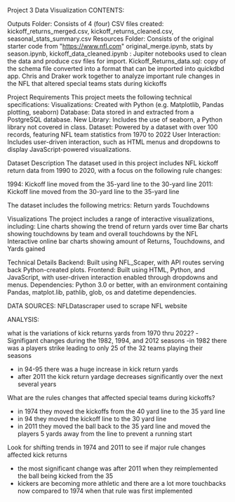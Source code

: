 Project 3 Data Visualization
CONTENTS:

Outputs Folder: Consists of 4 (four) CSV files created: kickoff_returns_merged.csv, kickoff_returns_cleaned.csv, seasonal_stats_summary.csv
Resources Folder: Consists of the original starter code from "https://www.nfl.com"
original_merge.ipynb, stats by season.ipynb, kickoff_data_cleaned.ipynb  : Jupiter notebooks used to clean the data and produce csv files for import.
Kickoff_Returns_data.sql: copy of the schema file converted into a format that can be imported into quickdbd app.
Chris and Draker work together to analyze important rule changes in the NFL that altered special teams stats during kickoffs

Project Requirements
This project meets the following technical specifications:
Visualizations: Created with Python (e.g. Matplotlib, Pandas plotting, seaborn)
Database: Data stored in and extracted from a PostgreSQL database.
New Library: Includes the use of seaborn, a Python library not covered in class.
Dataset: Powered by a dataset with over 100 records, featuring NFL team statistics from 1970 to 2022
User Interaction: Includes user-driven interaction, such as HTML menus and dropdowns to display JavaScript-powered visualizations.

Dataset Description
The dataset used in this project includes NFL kickoff return data from 1990 to 2020, with a focus on the following rule changes:

1994: Kickoff line moved from the 35-yard line to the 30-yard line
2011: Kickoff line moved from the 30-yard line to the 35-yard line

The dataset includes the following metrics:
Return yards
Touchdowns

Visualizations
The project includes a range of interactive visualizations, including:
Line charts showing the trend of return yards over time
Bar charts showing touchdowns by team and overall touchdowns by the NFL
Interactive online bar charts showing amount of Returns, Touchdowns, and Yards gained

Technical Details
Backend: Built using NFL_Scaper, with API routes serving back Python-created plots.
Frontend: Built using HTML, Python, and JavaScript, with user-driven interaction enabled through dropdowns and menus.
Dependencies: Python 3.0 or better, with an environment containing Pandas, matplot.lib, pathlib, glob, os and datetime dependencies.

DATA SOURCES: NFLDatascraper used to scrape NFL website

ANALYSIS:

what is the variations of kick returns yards from 1970 thru 2022?
  -Signifigant changes during the 1982, 1994, and 2012 seasons
  -in 1982 there was a players strike leading to only 25 of the 32 teams playing  their seasons
  - in 94-95 there was a huge increase in kick return yards
  - after 2011 the kick return yardage decreases significantly over the next several years
  

What are the rules changes that affected special teams during kickoffs?
  - in 1974 they moved the kickoffs from the 40 yard line to the 35 yard line
  - in 94 they moved the kickoff line to the 30 yard line
  - in 2011 they moved the ball back to the 35 yard line and moved the players 5 yards away from the line to prevent a running start

Look for shifting trends in 1974 and 2011 to see if major rule changes affected kick returns
  - the most significant change was after 2011 when they reimplemented the ball being kicked from the 35
  - kickers are becoming more athletic and there are a lot more touchbacks now compared to 1974 when that rule was first implemented
